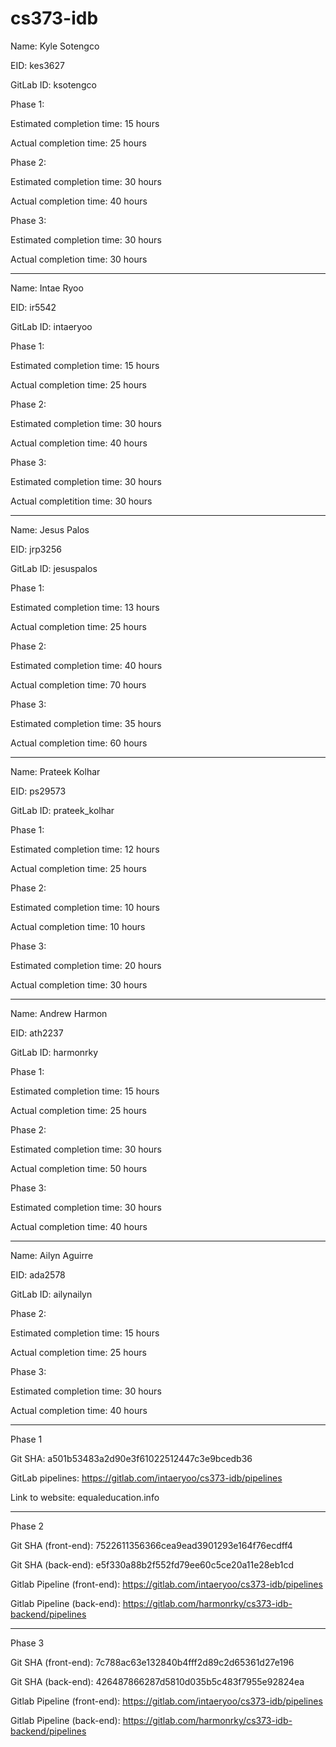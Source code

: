 # cs373-idb
Name: Kyle Sotengco

EID: kes3627

GitLab ID: ksotengco

Phase 1: 

Estimated completion time: 15 hours

Actual completion time: 25 hours

Phase 2:

Estimated completion time: 30 hours

Actual completion time: 40 hours

Phase 3:

Estimated completion time: 30 hours

Actual completion time: 30 hours

---------------------------------------------

Name: Intae Ryoo

EID: ir5542

GitLab ID: intaeryoo

Phase 1:

Estimated completion time: 15 hours

Actual completion time: 25 hours

Phase 2:

Estimated completion time: 30 hours

Actual completion time: 40 hours

Phase 3:

Estimated completion time: 30 hours

Actual completition time: 30 hours

---------------------------------------------

Name: Jesus Palos

EID: jrp3256

GitLab ID: jesuspalos

Phase 1:

Estimated completion time: 13 hours

Actual completion time: 25 hours

Phase 2:

Estimated completion time: 40 hours

Actual completion time: 70 hours

Phase 3:

Estimated completion time: 35 hours

Actual completion time: 60 hours

---------------------------------------------


Name: Prateek Kolhar

EID: ps29573

GitLab ID: prateek_kolhar

Phase 1:

Estimated completion time: 12 hours 

Actual completion time: 25 hours

Phase 2:

Estimated completion time: 10 hours

Actual completion time: 10 hours

Phase 3:

Estimated completion time: 20 hours

Actual completion time: 30 hours

---------------------------------------------


Name: Andrew Harmon

EID: ath2237

GitLab ID: harmonrky

Phase 1:

Estimated completion time: 15 hours

Actual completion time: 25 hours

Phase 2:

Estimated completion time: 30 hours

Actual completion time: 50 hours

Phase 3:

Estimated completion time: 30 hours

Actual completion time: 40 hours

---------------------------------------------

Name: Ailyn Aguirre

EID: ada2578

GitLab ID: ailynailyn

Phase 2:

Estimated completion time: 15 hours

Actual completion time: 25 hours

Phase 3: 

Estimated completion time: 30 hours

Actual completion time: 40 hours

---------------------------------------------

Phase 1

Git SHA: a501b53483a2d90e3f61022512447c3e9bcedb36

GitLab pipelines: https://gitlab.com/intaeryoo/cs373-idb/pipelines

Link to website: equaleducation.info

---------------------------------------------

Phase 2

Git SHA (front-end): 7522611356366cea9ead3901293e164f76ecdff4

Git SHA (back-end): e5f330a88b2f552fd79ee60c5ce20a11e28eb1cd

Gitlab Pipeline (front-end): https://gitlab.com/intaeryoo/cs373-idb/pipelines

Gitlab Pipeline (back-end): https://gitlab.com/harmonrky/cs373-idb-backend/pipelines

---------------------------------------------

Phase 3

Git SHA (front-end): 7c788ac63e132840b4fff2d89c2d65361d27e196

Git SHA (back-end): 426487866287d5810d035b5c483f7955e92824ea

Gitlab Pipeline (front-end): https://gitlab.com/intaeryoo/cs373-idb/pipelines

Gitlab Pipeline (back-end): https://gitlab.com/harmonrky/cs373-idb-backend/pipelines
